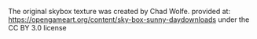 The original skybox texture was created by Chad Wolfe. provided at: https://opengameart.org/content/sky-box-sunny-daydownloads under the CC BY 3.0 license
